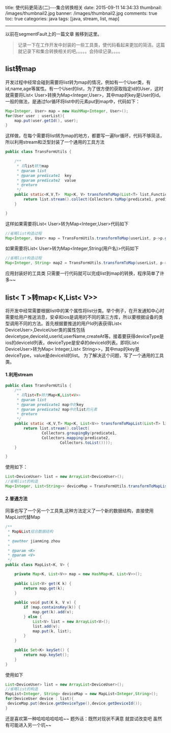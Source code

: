 title: 使代码更简洁(二)---集合转换相关
date: 2015-09-11 14:34:33
thumbnail: /images/thumbnail2.jpg
banner: /images/thumbnail2.jpg
comments: true 
toc: true
categories: java
tags: [java, stream, list, map]
  
---

以前在segmentFault上的一篇文章 搬移到这里。

> 记录一下在工作开发中封装的一些工具类，使代码看起来更加的简洁。这篇就记录下和集合转换相关的吧。。。。。会持续记录。。。。

<!-- more -->

## list转map
   开发过程中经常会碰到需要将list转为map的情况，例如有一个User类，有id,name,age等属性。有一个User的list，为了很方便的获取指定id的User，这时就需要将List< User>转换为Map<Integer,User>，其中map的key是User的id。
一般的做法，是通过for循环将list中的元素put到map中，代码如下：

```java
Map<Integer, User> map = new HashMap<Integer, User>();
for(User user : userList){
	map.put(user.getId(), user);
}
```
这样做，在每个需要将list转为map的地方，都要写一遍for循环，代码不够简洁，所以利用stream和泛型封装了一个通用的工具方法

```java
public class TransFormUtils {
	
	/**
	 * 将list转为map
	 * @param list
	 * @param predicate1  key
	 * @param predicate2  value
	 * @return
	 */
	public static<K,V,T>  Map<K, V> transformToMap(List<T> list,Function<T, K> predicate1, Function<T,V> predicate2){
		return list.stream().collect(Collectors.toMap(predicate1, predicate2));
	}

}
```
这样如果需要将List< User>转为Map<Integer,User>代码如下

```java
//省略list构造过程
Map<Integer, User> map = TransFormUtils.transformToMap(userList, p->p.getId(), p->p);
```
如果需要将List< User>转为Map<Integer,String(用户名)>代码如下

```java
//省略list构造过程
Map<Integer, String> map2 = TransFormUtils.transformToMap(userList, p->p.getId(), p->p.getName());
```
应用封装好的工具类 只需要一行代码就可以完成list到map的转换，程序简单了许多~~
## list< T >转map< K,List< V>>
将开发中经常需要根据list中的某个属性将list分类。举个例子，在开发通知中心时需要给用户推送消息，安卓和ios是调用的不同的第三方库，所以要根据设备的类型调用不同的方法。首先根据要推送的用户Id列表获得List< DeviceUser>,DeviceUser类的属性包括devicetype,deviceId,userId,userName,createAt等。接着要获得deviceType是ios的deviceId列表，deviceType是安卓的deviceId列表。即将List< DeviceUser>转为Map< Integer,List< String>>，其中map的key是deviceType，value是deviceId的list。
为了解决这个问题，写了一个通用的工具类。
#### 1.利用stream

```java
public class TransFormUtils {
	/**
	 * 将list<T>转为Map<K,List<V>>
	 * @param list
	 * @param predicate1 map中的key
	 * @param predicate2 map中的list的元素
	 * @return
	 */
	public static <K,V,T> Map<K, List<V>> transformToMapList(List<T> list, Function<T, K> predicate1, Function<T,V> predicate2){
		return list.stream().collect(
				Collectors.groupingBy(predicate1, 
                Collectors.mapping(predicate2, 
                        Collectors.toList())));
	}

}
```
使用如下：

```java
List<DeviceUser> list = new ArrayList<DeviceUser>();
//省略list的构造
Map<Integer, List<String>> deviceMap = TransFormUtils.transformToMapList(list, p->p.getDeviceType(), p->p.getDeviceId());
```
#### 2.普通方法
同事也写了一个另一个工具类,这种方法定义了一个新的数据结构，直接使用MapList代替Map

```java
/**
 * Map&List组合数据结构
 * 
 * @author jianming.zhou
 *
 * @param <K>
 * @param <V>
 */
public class MapList<K, V> {

	private Map<K, List<V>> map = new HashMap<K, List<V>>();
	
	public List<V> get(K k) {
		return map.get(k);
	}
	
	public void put(K k, V v) {
		if (map.containsKey(k)) {
			map.get(k).add(v);
		} else {
			List<V> list = new ArrayList<V>();
			list.add(v);
			map.put(k, list);
		}
	}
	
	public Set<K> keySet() {
		return map.keySet();
	}
}
```
使用如下
```java
List<DeviceUser> list = new ArrayList<DeviceUser>();
//省略list的构造
MapList<Integer, String> deviceMap = new MapList<Integer,String>();
for(DeviceUser device : list){
 deviceMap.put(device.getDeviceType(),device.getDeviceId());
}

```
还是喜欢第一种哈哈哈哈哈哈~~
题外话：既然对现状不满意 就尝试改变吧 虽然有可能进入另一个坑~~
